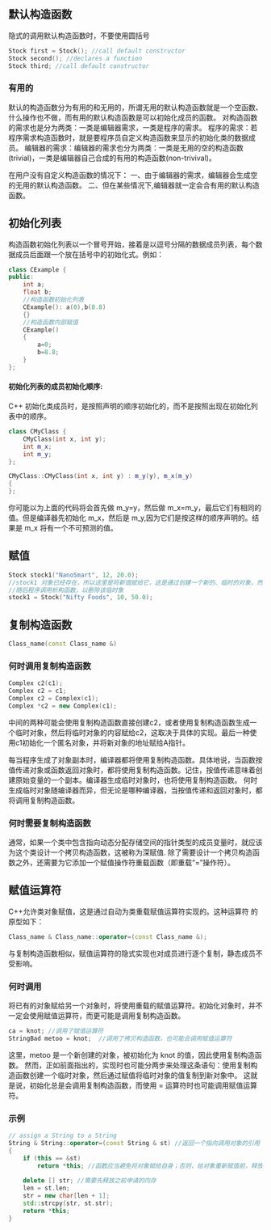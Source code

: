 ## 默认构造函数
隐式的调用默认构造函数时，不要使用圆括号
```cpp
Stock first = Stock(); //call default constructor
Stock second(); //declares a function
Stock third; //call default constructor
```

### 有用的
默认的构造函数分为有用的和无用的，所谓无用的默认构造函数就是一个空函数、什么操作也不做，而有用的默认构造函数是可以初始化成员的函数。
对构造函数的需求也是分为两类：一类是编辑器需求，一类是程序的需求。
	程序的需求：若程序需求构造函数时，就是要程序员自定义构造函数来显示的初始化类的数据成员。
	编辑器的需求：编辑器的需求也分为两类：一类是无用的空的构造函数(trivial)，一类是编辑器自己合成的有用的构造函数(non-trivival)。


在用户没有自定义构造函数的情况下：
一、由于编辑器的需求，编辑器会生成空的无用的默认构造函数。
二、但在某些情况下,编辑器就一定会合有用的默认构造函数。





## 初始化列表
构造函数初始化列表以一个冒号开始，接着是以逗号分隔的数据成员列表，每个数据成员后面跟一个放在括号中的初始化式。例如：
```cpp
class CExample {
public:
    int a;
    float b;
    //构造函数初始化列表
    CExample(): a(0),b(8.8)
    {}
    //构造函数内部赋值
    CExample()
    {
        a=0;
        b=8.8;
    }
};
```

#### 初始化列表的成员初始化顺序:
C++ 初始化类成员时，是按照声明的顺序初始化的，而不是按照出现在初始化列表中的顺序。
```cpp
class CMyClass {
    CMyClass(int x, int y);
    int m_x;
    int m_y;
};

CMyClass::CMyClass(int x, int y) : m_y(y), m_x(m_y)
{
};
```
你可能以为上面的代码将会首先做 m_y=y，然后做 m_x=m_y，最后它们有相同的值。但是编译器先初始化 m_x，然后是 m_y,因为它们是按这样的顺序声明的。结果是 m_x 将有一个不可预测的值。

## 赋值
```cpp
Stock stock1("NanoSmart", 12, 20.0);            
//stock1 对象已经存在，所以这里是将新值赋给它，这是通过创建一个新的、临时的对象，然后将其内容复制给stock1实现的
//随后程序调用析构函数，以删除该临时象
stock1 = Stock("Nifty Foods", 10, 50.0);    
```


## 复制构造函数
```cpp
Class_name(const Class_name &)
```
### 何时调用复制构造函数
```cpp
Complex c2(c1);
Complex c2 = c1;
Complex c2 = Complex(c1);
Complex *c2 = new Complex(c1);
```
中间的两种可能会使用复制构造函数直接创建c2，或者使用复制构造函数生成一个临时对象，然后将临时对象的内容赋给c2，这取决于具体的实现。最后一种使用c1初始化一个匿名对象，并将新对象的地址赋给A指针。

每当程序生成了对象副本时，编译器都将使用复制构造函数。具体地说，当函数按值传递对象或函数返回对象时，都将使用复制构造函数。记住，按值传递意味着创建原始变量的一个副本。编译器生成临时对象时，也将使用复制构造函数。
何时生成临时对象随编译器而异，但无论是哪种编译器，当按值传递和返回对象时，都将调用复制构造函数。


### 何时需要复制构造函数
通常，如果一个类中包含指向动态分配存储空间的指针类型的成员变量时，就应该为这个类设计一个拷贝构造函数，这被称为深赋值.
除了需要设计一个拷贝构造函数之外，还需要为它添加一个赋值操作符重载函数（即重载“=”操作符）。

## 赋值运算符
C++允许类对象赋值，这是通过自动为类重载赋值运算符实现的。这种运算符 的原型如下：
```cpp
Class_name & Class_name::operator=(const Class_name &);
```
与复制构造函数相似，赋值运算符的隐式实现也对成员进行逐个复制，静态成员不受影响。

### 何时调用
将已有的对象赋给另一个对象时，将使用重载的赋值运算符。初始化对象时，并不一定会使用赋值运算符，而更可能是调用复制构造函数。
```cpp
ca = knot; //调用了赋值运算符 
StringBad metoo = knot;  //调用了拷贝构造函数，也可能会调用赋值运算符
```
这里，metoo 是一个新创建的对象，被初始化为 knot 的值，因此使用复制构造函数。
然而，正如前面指出的，实现时也可能分两步来处理这条语句：使用复制构造函数创建一个临时对象，然后通过赋值将临时对象的值复制到新对象中。
这就是说，初始化总是会调用复制构造函数，而使用 = 运算符时也可能调用赋值运算符。

### 示例
```cpp
// assign a String to a String
String & String::operator=(const String & st) //返回一个指向调用对象的引用
{
    if (this == &st)
        return *this; //函数应当避免将对象赋给自身；否则，给对象重新赋值前，释放内存操作可能删除对象的内容；
        
    delete [] str; //需要先释放之前申请的内存
    len = st.len;
    str = new char[len + 1];
    std::strcpy(str, st.str);
    return *this;
}
```
